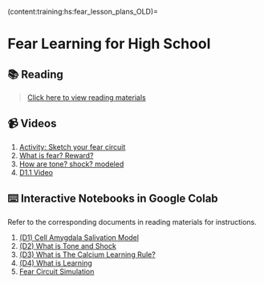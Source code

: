 (content:training:hs:fear_lesson_plans_OLD)=
# Fear Learning for High School

## 📚 Reading

> [Click here to view reading materials](https://nam02.safelinks.protection.outlook.com/?url=https%3A%2F%2Fmailmissouri-my.sharepoint.com%2F%3Af%3A%2Fg%2Fpersonal%2Fnairs_umsystem_edu%2FEh8xE4yJdPpLueaxefdjDfABc2UGfOQy9F3Z-5PLtJa9fQ%3Fe%3D96zVWS&data=05%7C02%7Cvovwm%40missouri.edu%7C75be49c949a64283d43b08dbff8423b2%7Ce3fefdbef7e9401ba51a355e01b05a89%7C0%7C0%7C638384715222225268%7CUnknown%7CTWFpbGZsb3d8eyJWIjoiMC4wLjAwMDAiLCJQIjoiV2luMzIiLCJBTiI6Ik1haWwiLCJXVCI6Mn0%3D%7C3000%7C%7C%7C&sdata=nHft1Df0SLgilSak%2FeO%2F8k7bdgAH%2FbcgwWHKr4JGg50%3D&reserved=0)

## 📹 Videos

1. [Activity: Sketch your fear circuit](https://www.youtube.com/watch?v=AiQh8wUmppM)
2. [What is fear? Reward?](https://www.youtube.com/watch?v=9P9Ka_ALStA)
3. [How are tone? shock? modeled](https://www.youtube.com/watch?v=6CHLNeBp2N8)
4. [D1.1 Video](https://youtu.be/PNbMSMyn_OI?si=jcmwb3BQcxxf0UiR)

## ⌨️ Interactive Notebooks in Google Colab

Refer to the corresponding documents in reading materials for instructions.

1. [(D1) Cell Amygdala Salivation Model](https://colab.research.google.com/github/gregglickert/Fear-Lesson-Plans/blob/master/Lesson-1-What-is-Fear/What-is-Fear.ipynb)
2. [(D2) What is Tone and Shock](https://colab.research.google.com/github/gregglickert/Fear-Lesson-Plans/blob/master/Lesson-2-How-do-Tone-Shock-pair/Intro-to-Tone-Shock.ipynb)
3. [(D3) What is The Calcium Learning Rule?](https://colab.research.google.com/github/gregglickert/Fear-Lesson-Plans/blob/master/Lesson-3-How-Ca-impacts-learning/Calcium-Rule.ipynb)
4. [(D4) What is Learning](https://colab.research.google.com/github/gregglickert/Fear-Lesson-Plans/blob/master/Lesson-4-1.4/D1.4.ipynb)
5. [Fear Circuit Simulation](https://colab.research.google.com/github/KhuramC/Fear-Lesson-Plans/blob/master/D1/Fear_Breadboard_Circuit.ipynb)

